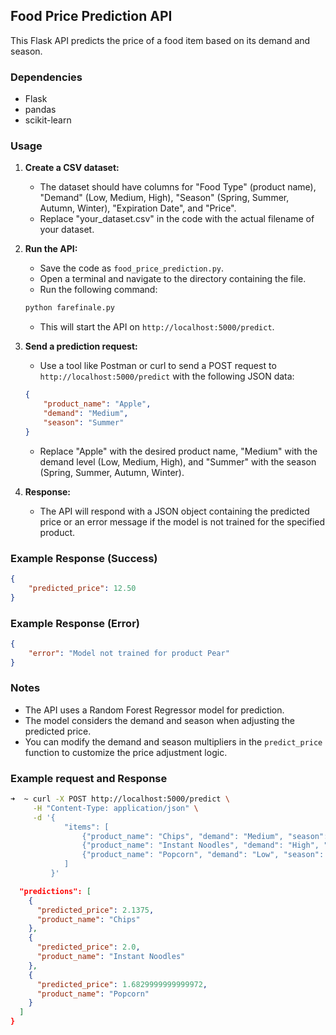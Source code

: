 

## Food Price Prediction API

This Flask API predicts the price of a food item based on its demand and season.

### Dependencies

* Flask
* pandas
* scikit-learn

### Usage

1. **Create a CSV dataset:** 
    - The dataset should have columns for "Food Type" (product name), "Demand" (Low, Medium, High), "Season" (Spring, Summer, Autumn, Winter), "Expiration Date", and "Price".
    - Replace "your_dataset.csv" in the code with the actual filename of your dataset.

2. **Run the API:**
    - Save the code as `food_price_prediction.py`.
    - Open a terminal and navigate to the directory containing the file.
    - Run the following command:

    ```bash
    python farefinale.py
    ```

    - This will start the API on `http://localhost:5000/predict`.

3. **Send a prediction request:**
    - Use a tool like Postman or curl to send a POST request to `http://localhost:5000/predict` with the following JSON data:

    ```json
    {
        "product_name": "Apple",
        "demand": "Medium",
        "season": "Summer"
    }
    ```

    - Replace "Apple" with the desired product name, "Medium" with the demand level (Low, Medium, High), and "Summer" with the season (Spring, Summer, Autumn, Winter).

4. **Response:**
    - The API will respond with a JSON object containing the predicted price or an error message if the model is not trained for the specified product.

### Example Response (Success)

```json
{
    "predicted_price": 12.50
}
```

### Example Response (Error)

```json
{
    "error": "Model not trained for product Pear"
}
```

### Notes

* The API uses a Random Forest Regressor model for prediction.
* The model considers the demand and season when adjusting the predicted price.  
* You can modify the demand and season multipliers in the `predict_price` function to customize the price adjustment logic.

### Example request and Response
```bash
➜  ~ curl -X POST http://localhost:5000/predict \
     -H "Content-Type: application/json" \
     -d '{
            "items": [
                {"product_name": "Chips", "demand": "Medium", "season": "Summer"},
                {"product_name": "Instant Noodles", "demand": "High", "season": "Winter"},
                {"product_name": "Popcorn", "demand": "Low", "season": "Spring"}
            ]
         }'
```
```json {
  "predictions": [
    {
      "predicted_price": 2.1375,
      "product_name": "Chips"
    },
    {
      "predicted_price": 2.0,
      "product_name": "Instant Noodles"
    },
    {
      "predicted_price": 1.6829999999999972,
      "product_name": "Popcorn"
    }
  ]
}
```
